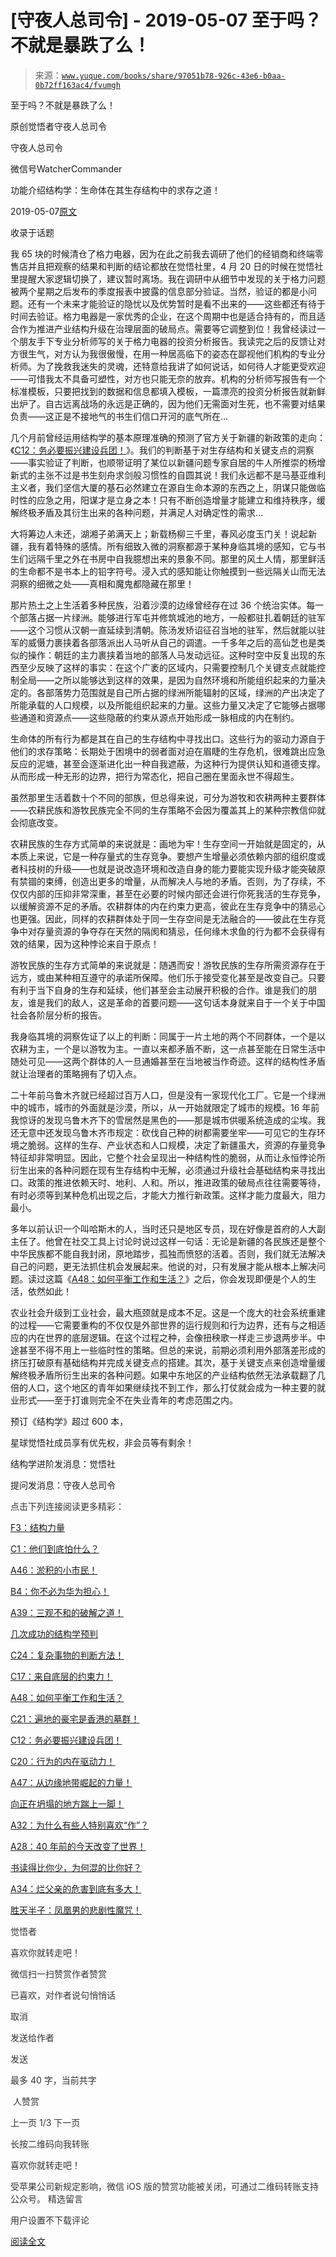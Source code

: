 # [守夜人总司令] - 2019-05-07 至于吗？不就是暴跌了么！

> 来源：[`www.yuque.com/books/share/97051b78-926c-43e6-b0aa-0b72ff163ac4/fvumgh`](https://www.yuque.com/books/share/97051b78-926c-43e6-b0aa-0b72ff163ac4/fvumgh)



至于吗？不就是暴跌了么！ 

原创觉悟者守夜人总司令 

守夜人总司令 

微信号WatcherCommander 

功能介绍结构学：生命体在其生存结构中的求存之道！ 

2019-05-07[原文](https://mp.weixin.qq.com/s?__biz=MzAxNDk1NjI2Mw==&mid=2247484485&idx=1&sn=f1d05e391097d5825dda573daac7c915&chksm=9b8a27cdacfdaedb5e407f49895fc3e77953af53b2e0424056fab5c66e7c51d7ab48d352f695&scene=27#wechat_redirect&cpage=375) 

收录于话题 

我 65 块的时候清仓了格力电器，因为在此之前我去调研了他们的经销商和终端零售店并且把观察的结果和判断的结论都放在觉悟社里，4 月 20 日的时候在觉悟社里提醒大家逻辑切换了，建议暂时离场。我在调研中从细节中发现的关于格力问题被两个星期之后发布的季度报表中披露的信息部分验证。当然，验证的都是小问题。还有一个未来才能验证的隐忧以及优势暂时是看不出来的——这些都还有待于时间去验证。格力电器是一家优秀的企业，在这个周期中也是适合持有的，而且适合作为推进产业结构升级在治理层面的破局点。需要等它调整到位！我曾经读过一个朋友手下专业分析师写的关于格力电器的投资分析报告。我读完之后的反馈让对方很生气，对方认为我很傲慢，在用一种居高临下的姿态在鄙视他们机构的专业分析师。为了挽救我迷失的灵魂，还特意给我讲了如何说话，如何待人才能更受欢迎——可惜我太不具备可塑性，对方也只能无奈的放弃。机构的分析师写报告有一个标准模板，只要把找到的数据和信息都填入模板，一篇漂亮的投资分析报告就新鲜出炉了。自古远离战场的永远是正确的，因为他们无需面对生死，也不需要对结果负责——这正是不接地气的书生们信口开河的底气所在… 

几个月前曾经运用结构学的基本原理准确的预测了官方关于新疆的新政策的走向：《[C12：务必要振兴建设兵团！](http://mp.weixin.qq.com/s?__biz=MzAxNDk1NjI2Mw==&mid=2247484193&idx=1&sn=88c86597191d0c97a411f9ea6f7b7c5d&chksm=9b8a20a9acfda9bfae819e8e42531fe6d523dd244ef0fc0c0787ab812540108c181f7ec2ffa9&scene=21#wechat_redirect)》。我们的判断基于对生存结构和关键支点的洞察——事实验证了判断，也顺带证明了某位以新疆问题专家自居的牛人所推崇的杨增新式的主张不过是书生刻舟求剑般习惯性的自圆其说！我们永远都不是马基亚维利主义者，我们坚信大厦的基石必然建立在源自生命本源的东西之上，阴谋只能做临时性的应急之用，阳谋才是立身之本！只有不断创造增量才能建立和维持秩序，缓解终极矛盾及其衍生出来的各种问题，并满足人对确定性的需求… 

大将筹边人未还，湖湘子弟满天上；新载杨柳三千里，春风必度玉门关！说起新疆，我有着特殊的感情。所有细致入微的洞察都源于某种身临其境的感知，它与书生们远隔千里之外在书房中自我臆想出来的景象不同。那里的风土人情，那里鲜活的生命都不是书本上的铅字符号。浸入式的感知能让你触摸到一些远隔关山而无法洞察的细微之处——真相和魔鬼都隐藏在那里！ 

那片热土之上生活着多种民族，沿着沙漠的边缘曾经存在过 36 个统治实体。每一个部落占据一片绿洲。能够进行军屯并修筑城池的地方，一般都驻扎着朝廷的驻军——这个习惯从汉朝一直延续到清朝。陈汤发矫诏征召当地的驻军，然后就能以驻军的威慑力裹挟着各部落派出人马听从自己的调遣。一千多年之后的高仙芝也是类似的操作：朝廷的主力裹挟着当地的部落人马发动远征。这种时空中反复出现的东西至少反映了这样的事实：在这个广袤的区域内，只需要控制几个关键支点就能控制全局——之所以能够达到这样的效果，是因为自然环境和所能组织起来的力量决定的。各部落势力范围就是自己所占据的绿洲所能辐射的区域，绿洲的产出决定了所能承载的人口规模，以及所能组织起来的力量。这些力量又决定了它能够占据哪些通道和资源点——这些隐蔽的约束从源点开始形成一脉相成的内在制约。 

生命体的所有行为都是其在自己的生存结构中寻找出口。这些行为的驱动力源自于他们的求存策略：长期处于困境中的弱者面对迫在眉睫的生存危机，很难跳出应急反应的泥塘，甚至会逐渐进化出一种自我遮蔽，为这种行为提供认知和道德支撑。从而形成一种无形的边界，把行为常态化，把自己圈在里面永世不得超生。 

虽然那里生活着数十个不同的部族，但总得来说，可分为游牧和农耕两种主要群体——农耕民族和游牧民族完全不同的生存策略不会因为覆盖其上的某种宗教信仰就会彻底改变。 

农耕民族的生存方式简单的来说就是：画地为牢！生存空间一开始就是固定的，从本质上来说，它是一种存量式的生存竞争。要想产生增量必须依赖内部的组织度或者科技树的升级——也就是说改造环境和改造自身的能力要能实现升级才能突破原有禁锢的束缚，创造出更多的增量，从而解决人与地的矛盾。否则，为了存续，不仅仅内部的压抑非常深重，甚至在必要的时候内部还会进行你死我活的生存竞争，以缓解资源不足的矛盾。农耕群体的内在约束力更高，彼此在生存竞争中的猜忌心也更强。因此，同样的农耕群体处于同一生存空间是无法融合的——彼此在生存竞争中对存量资源的争夺存在天然的隔阂和猜忌，任何缘木求鱼的行为都不会获得有效的结果，因为这种悖论来自于原点！ 

游牧民族的生存方式简单的来说就是：随遇而安！游牧民族的生存所需资源存在于远方，或由某种相互遵守的承诺所保障。他们乐于接受变化甚至是改变自己。只要有利于当下自身的生存和延续，他们甚至会主动展开积极的合作。谁是我们的朋友，谁是我们的敌人，这是革命的首要问题——这句话本身就来自于一个关于中国社会各阶层分析的报告。 

我身临其境的洞察佐证了以上的判断：同属于一片土地的两个不同群体，一个是以农耕为主，一个是以游牧为主。一直以来都矛盾不断，这一点甚至能在日常生活中随处可见——这两个群体的人一旦通婚甚至在当地被当作奇迹。这样的结构性矛盾就让治理者的策略拥有了切入点。 

二十年前乌鲁木齐就已经超过百万人口，但是没有一家现代化工厂。它是一个绿洲中的城市，城市的外面就是沙漠，所以，从一开始就限定了城市的规模。16 年前我惊讶的发现乌鲁木齐下的雪居然是黑色的——那是城市供暖系统造成的尘埃。我还无意中还发现乌鲁木齐市规定：砍伐自己种的树都需要坐牢——可见它的生存环境之脆弱。这样的生存、产业状态和人口规模，决定了新疆虽大，资源的存量竞争特征却非常明显。因此，它整个社会呈现出一种结构性的脆弱，从而让永恒悖论所衍生出来的各种问题在现有生存结构中无解，必须通过升级社会基础结构来寻找出口。政策的推进依赖天时、地利、人和。所以，推进政策的破局点往往需要等待，有时必须等到某种危机出现之后，才能大力推行新政策。这样才能力度最大，阻力最小。 

多年以前认识一个叫哈斯木的人，当时还只是地区专员，现在好像是首府的人大副主任了。他曾在社交工具上讨论时说过这样一句话：无论是新疆的各民族还是整个中华民族都不能自我封闭，原地踏步，孤独而愤怒的活着。否则，我们就无法解决自己的问题，更无法抓住机会发展起来。他说的对，只有发展才能从根本上解决问题。读过这篇《[A48：如何平衡工作和生活？](http://mp.weixin.qq.com/s?__biz=MzAxNDk1NjI2Mw==&mid=2247484481&idx=1&sn=ad43fc5feea038e47fa50dae514a9390&chksm=9b8a27c9acfdaedf3b7751343bd2b16a86fbeddb1896e4a24bfcbe589f4bfe8454ea656fa390&scene=21#wechat_redirect)》之后，你会发现即便是个人的生活，依然如此！ 

农业社会升级到工业社会，最大瓶颈就是成本不足。这是一个庞大的社会系统重建的过程——它需要重构的不仅仅是外部世界的运行规则和行为边界，还有与之相适应的内在世界的底层逻辑。在这个过程之种，会像扭秧歌一样走三步退两步半。中途甚至不得不用上一些临时性的策略。但总的来说，前期必须利用外部落差形成的挤压打破原有基础结构并完成关键支点的搭建。其次，基于关键支点来创造增量缓解终极矛盾所衍生出来的各种问题。如果中东地区的产业结构依然无法承载翻了几倍的人口，这个地区的青年如果继续找不到工作，那么打仗就会成为一种主要的就业形式——至于打谁则完全不在失业青年的考虑范围之内。 

预订《结构学》超过 600 本， 

星球觉悟社成员享有优先权，非会员等有剩余！ 

结构学进阶发消息：觉悟社 

提问发消息：守夜人总司令  

<ne-card data-card-name="image" data-card-type="inline" id="jiAF6" data-event-boundary="card" style="color: rgb(51, 51, 51);">

点击下列连接阅读更多精彩： 

[F3：结构力量](http://mp.weixin.qq.com/s?__biz=MzAxNDk1NjI2Mw==&mid=2247484256&idx=1&sn=f10d9c530bfd6ea08b25d4bec657c13a&chksm=9b8a20e8acfda9fee057f2df26790f905c898132cac91d833d14e636edb00c20514d63189a88&scene=21#wechat_redirect) 

[C1：他们到底怕什么？](http://mp.weixin.qq.com/s?__biz=MzAxNDk1NjI2Mw==&mid=2247483898&idx=1&sn=1b0a50386e9e89d2750dec717236f0aa&chksm=9b8a2272acfdab64235b35ee5e91b8cac6172144207251636e1345fc570aa1601f59eff7f442&scene=21#wechat_redirect) 

[A46：淤积的小市民！](http://mp.weixin.qq.com/s?__biz=MzAxNDk1NjI2Mw==&mid=2247484472&idx=1&sn=f5df702c026dbb04688151086cdf7493&chksm=9b8a27b0acfdaea6ed5b712d94b3725bf8e322b39101916f48f935c102c433e9c7239b596c9f&scene=21#wechat_redirect) 

[B4：你不必为华为担心！](http://mp.weixin.qq.com/s?__biz=MzIzMDYwOTM0Mg==&mid=2247483951&idx=1&sn=7850925e07db502ec2116efe0211318f&chksm=e8b19afedfc613e816bdef573343dbe2127c92d828c071510a8a8b9cb98384cdc7a6dbf8fbdd&scene=21#wechat_redirect) 

[A39：三观不和的破解之道！](http://mp.weixin.qq.com/s?__biz=MzAxNDk1NjI2Mw==&mid=2247484395&idx=1&sn=3464fb8d0b12df7cf8fc91716a34f5ba&chksm=9b8a2063acfda9759f6b71d77a8302f892cb4db2ab1a47c82975663328d4e6759aa20d5233f2&scene=21#wechat_redirect) 

[几次成功的结构学预判](http://mp.weixin.qq.com/s?__biz=MzAxNDk1NjI2Mw==&mid=2247484266&idx=1&sn=02ab915e029cbe24d91712f741b3f37c&chksm=9b8a20e2acfda9f4498a5c76204c101ab26e7311f2fb7d3043de108d4ff6e18d72a1c889a569&scene=21#wechat_redirect) 

[C24：复杂事物的判断方法！](http://mp.weixin.qq.com/s?__biz=MzAxNDk1NjI2Mw==&mid=2247484467&idx=1&sn=f906e3cacad356dbb7e4d64a16b83b6c&chksm=9b8a27bbacfdaead7fd9f6bfca92cf67d3485e6233a896a6f1bf70c547c7cf677795d17aebde&scene=21#wechat_redirect) 

[C17：来自底层的约束力！](http://mp.weixin.qq.com/s?__biz=MzAxNDk1NjI2Mw==&mid=2247484360&idx=1&sn=a833473eb3a45e0c0aecf4acfcfd87f3&chksm=9b8a2040acfda9566605a3e4ec4640b1fc591a3b848f869a7ce6ebaf7cd06bc75cd184004041&scene=21#wechat_redirect) 

[A48：如何平衡工作和生活？](http://mp.weixin.qq.com/s?__biz=MzAxNDk1NjI2Mw==&mid=2247484481&idx=1&sn=ad43fc5feea038e47fa50dae514a9390&chksm=9b8a27c9acfdaedf3b7751343bd2b16a86fbeddb1896e4a24bfcbe589f4bfe8454ea656fa390&scene=21#wechat_redirect) 

[C21：遍地的豪宅是香港的墓群！](http://mp.weixin.qq.com/s?__biz=MzAxNDk1NjI2Mw==&mid=2247484408&idx=1&sn=f6d2373a67b2e0cf10f5240bd0d64b69&chksm=9b8a2070acfda966dd729b703680a29ae2cfd1ccb1838f38031e8aa003ee6c4fcf72a7990b0a&scene=21#wechat_redirect) 

[C12：务必要振兴建设兵团！](http://mp.weixin.qq.com/s?__biz=MzAxNDk1NjI2Mw==&mid=2247484193&idx=1&sn=88c86597191d0c97a411f9ea6f7b7c5d&chksm=9b8a20a9acfda9bfae819e8e42531fe6d523dd244ef0fc0c0787ab812540108c181f7ec2ffa9&scene=21#wechat_redirect) 

[C20：行为的内在驱动力！](https://mp.weixin.qq.com/s?__biz=MzIzMDYwOTM0Mg==&mid=2247484003&idx=1&sn=a62ddbccc64f9f19890c0dff9605b6f7&scene=21#wechat_redirect) 

[A47：从边缘地带崛起的力量！](http://mp.weixin.qq.com/s?__biz=MzAxNDk1NjI2Mw==&mid=2247484476&idx=1&sn=42cd8e7b62b1c430768fe9583a9715b4&chksm=9b8a27b4acfdaea2f7ac778f91e72c9b69a725224a18c6d576f3de7caf0ff91a040bf5622645&scene=21#wechat_redirect) 

[向正在坍塌的地方踹上一脚！](http://mp.weixin.qq.com/s?__biz=MzAxNDk1NjI2Mw==&mid=2247483789&idx=1&sn=5e44b7b524c3dc4bb7705f49ed0a44a3&chksm=9b8a2205acfdab139e4b1d44ef6702b09c9fbf79505340205d13fbdaa33207a997f54bee0e97&scene=21#wechat_redirect) 

[A32：为什么有些人特别喜欢“作”？](http://mp.weixin.qq.com/s?__biz=MzAxNDk1NjI2Mw==&mid=2247484403&idx=1&sn=a291e8322913517a91725b82912a804f&chksm=9b8a207bacfda96d339c5a416fe350e324cfb86c0f0d90c25418967230097892bb8be32eb5ff&scene=21#wechat_redirect) 

[A28：40 年前的今天改变了世界！](http://mp.weixin.qq.com/s?__biz=MzAxNDk1NjI2Mw==&mid=2247484305&idx=1&sn=34b19d12210bf9f765c6eb615b787ac6&chksm=9b8a2019acfda90fff45ea8c17ccb37c75e04c7420ad9b303a0fb0069110cee644e6f592d95f&scene=21#wechat_redirect) 

[书读得比你少，为何混的比你好？](http://mp.weixin.qq.com/s?__biz=MzAxNDk1NjI2Mw==&mid=2247484296&idx=1&sn=b0e0f11f50023aa8a20e8eeb51d39e10&chksm=9b8a2000acfda916885455b30687e2f18099abba31c78b2fabb95ca1b89ddc40f2415317d368&scene=21#wechat_redirect) 

[A34：烂父亲的危害到底有多大！](http://mp.weixin.qq.com/s?__biz=MzAxNDk1NjI2Mw==&mid=2247484348&idx=1&sn=944a6aac1e8035011b56508ea74fb48e&chksm=9b8a2034acfda922b803681a568bf7b75ce8342cf507080d2e636098b7ee9dfc1391836f7341&scene=21#wechat_redirect) 

[胜天半子：凤凰男的悲剧性魔咒！](http://mp.weixin.qq.com/s?__biz=MzAxNDk1NjI2Mw==&mid=2247484459&idx=1&sn=3af333a7d8f81253f730e57ba86f6f11&chksm=9b8a27a3acfdaeb524c155bcc629f472e273558add2d9c91ca3295d08144bd6d7d26ed757e6c&scene=21#wechat_redirect) 

觉悟者 

喜欢你就转走吧！ 

微信扫一扫赞赏作者赞赏 

已喜欢，对作者说句悄悄话 

取消 

发送给作者 

发送 

最多 40 字，当前共字 

 人赞赏 

上一页 1/3 下一页 

长按二维码向我转账 

喜欢你就转走吧！ 

受苹果公司新规定影响，微信 iOS 版的赞赏功能被关闭，可通过二维码转账支持公众号。 <ne-h3 id="PS9Bn" data-lake-id="PS9Bn"><ne-heading-ext><ne-heading-anchor></ne-heading-anchor><ne-heading-fold></ne-heading-fold></ne-heading-ext><ne-heading-content>精选留言</ne-heading-content></ne-h3> 

用户设置不下载评论 

[阅读全文](https://t.zsxq.com/y7yrfuz)</ne-card>